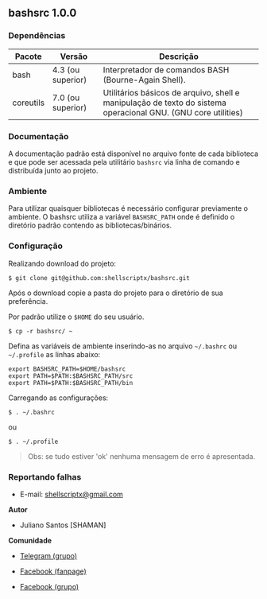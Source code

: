 ## bashsrc 1.0.0

### Dependências

|Pacote|Versão|Descrição|
|-|-|-|
|bash|4.3 (ou superior)|Interpretador de comandos BASH (Bourne-Again Shell).|
|coreutils|7.0 (ou superior)|Utilitários básicos de arquivo, shell e manipulação de texto do sistema operacional GNU. (GNU core utilities)|


### Documentação

A  documentação  padrão  está disponível no arquivo fonte de cada biblioteca e que pode ser acessada pela utilitário `bashsrc` via linha de comando e distribuída junto ao  projeto.

### Ambiente

Para utilizar quaisquer bibliotecas é necessário configurar previamente o  ambiente.  O bashsrc  utiliza  a variável `BASHSRC_PATH` onde é definido o diretório padrão contendo as bibliotecas/binários.

### Configuração

Realizando download do projeto:

```
$ git clone git@github.com:shellscriptx/bashsrc.git
```

Após o download copie a pasta do projeto para o diretório de sua preferência.

Por padrão utilize o `$HOME` do seu usuário.
```
$ cp -r bashsrc/ ~
```
Defina  as  variáveis de ambiente inserindo-as no arquivo `~/.bashrc` ou `~/.profile`
as linhas abaixo:
```
export BASHSRC_PATH=$HOME/bashsrc
export PATH=$PATH:$BASHSRC_PATH/src
export PATH=$PATH:$BASHSRC_PATH/bin
```
Carregando as configurações:
```
$ . ~/.bashrc
```
ou
```
$ . ~/.profile
```
> Obs: se tudo estiver 'ok' nenhuma mensagem de erro é apresentada.


### Reportando falhas

* E-mail: shellscriptx@gmail.com

**Autor**

* Juliano Santos [SHAMAN]

**Comunidade**

* [Telegram (grupo)](https://t.me/shellscript_x)

* [Facebook (fanpage)](https://fb.com/shellscriptx)

* [Facebook (grupo)](https://fb.com/groups/1849108781988115)

